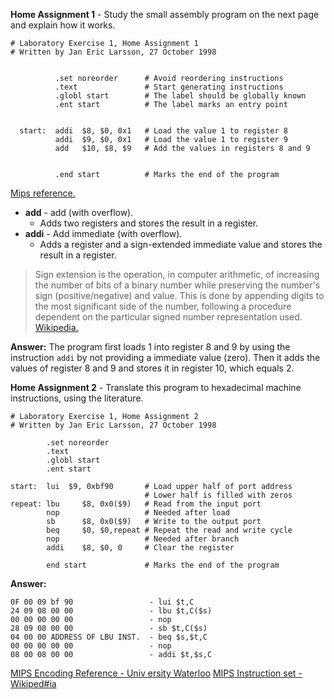 **Home Assignment 1** - Study the small assembly program on the next page and explain how it works.

```
# Laboratory Exercise 1, Home Assignment 1
# Written by Jan Eric Larsson, 27 October 1998


          .set noreorder      # Avoid reordering instructions
          .text               # Start generating instructions
          .globl start        # The label should be globally known
          .ent start          # The label marks an entry point


  start:  addi  $8, $0, 0x1   # Load the value 1 to register 8
          addi  $9, $0, 0x1   # Load the value 1 to register 9
          add   $10, $8, $9   # Add the values in registers 8 and 9


          .end start          # Marks the end of the program
```

[Mips reference.](http://www.mrc.uidaho.edu/mrc/people/jff/digital/MIPSir.html)

* **add** - add (with overflow).
  * Adds two registers and stores the result in a register.
* **addi** - Add immediate (with overflow).
  * Adds a register and a sign-extended immediate value and stores the result in a register.

>Sign extension is the operation, in computer arithmetic, of increasing the
>number of bits of a binary number while preserving the number's sign
>(positive/negative) and value. This is done by appending digits to the most
>significant side of the number, following a procedure dependent on the
>particular signed number representation used.
[Wikipedia.](https://en.wikipedia.org/wiki/Sign_extension)

**Answer:** The program first loads 1 into register 8 and 9 by using the instruction
`addi` by not providing a immediate value (zero). Then it adds the values of
register 8 and 9 and stores it in register 10, which equals 2.


**Home Assignment 2** - Translate this program to hexadecimal machine instructions, using the literature.

```
# Laboratory Exercise 1, Home Assignment 2
# Written by Jan Eric Larsson, 27 October 1998

        .set noreorder
        .text
        .globl start
        .ent start

start:  lui  $9, 0xbf90       # Load upper half of port address
                              # Lower half is filled with zeros
repeat: lbu     $8, 0x0($9)   # Read from the input port
        nop                   # Needed after load
        sb      $8, 0x0($9)   # Write to the output port
        beq     $0, $0,repeat # Repeat the read and write cycle
        nop                   # Needed after branch
        addi    $8, $0, 0     # Clear the register

        end start             # Marks the end of the program
```

**Answer:**
```
0F 00 09 bf 90                 - lui $t,C
24 09 08 00 00                 - lbu $t,C($s)
00 00 00 00 00                 - nop
28 09 08 00 00                 - sb $t,C($s)
04 00 00 ADDRESS OF LBU INST.  - beq $s,$t,C
00 00 00 00 00                 - nop
08 00 08 00 00                 - addi $t,$s,C
```
[MIPS Encoding Reference - Univ ersity Waterloo](https://www.student.cs.uwaterloo.ca/~isg/res/mips/opcodes)
[MIPS Instruction set - Wikiped#ia](https://en.wikipedia.org/wiki/MIPS_instruction_set)
